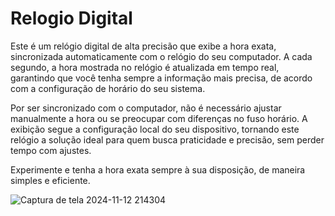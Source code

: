 # Relogio Digital

 Este é um relógio digital de alta precisão que exibe a hora exata, sincronizada automaticamente com o relógio do seu computador. A cada segundo, a hora mostrada no relógio é atualizada em tempo real, garantindo que você tenha sempre a informação mais precisa, de acordo com a configuração de horário do seu sistema.

 Por ser sincronizado com o computador, não é necessário ajustar manualmente a hora ou se preocupar com diferenças no fuso horário. A exibição segue a configuração local do seu dispositivo, tornando este relógio a solução ideal para quem busca praticidade e precisão, sem perder tempo com ajustes.

 Experimente e tenha a hora exata sempre à sua disposição, de maneira simples e eficiente.

![Captura de tela 2024-11-12 214304](https://github.com/user-attachments/assets/469bf072-40cd-409b-aee1-7d1c7ef5bfe3)
